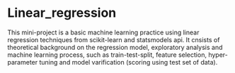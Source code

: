 # Linear_regression
This mini-project is a basic machine learning practice using linear regression techniques from scikit-learn and statsmodels api. It cnsists of theoretical background on the regression model, exploratory analysis and machine learning process, such as train-test-split, feature selection, hyper-parameter tuning and model varification (scoring using test set of data).
